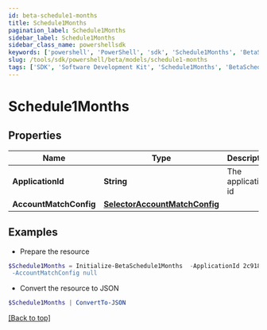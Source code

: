 ```yaml
---
id: beta-schedule1-months
title: Schedule1Months
pagination_label: Schedule1Months
sidebar_label: Schedule1Months
sidebar_class_name: powershellsdk
keywords: ['powershell', 'PowerShell', 'sdk', 'Schedule1Months', 'BetaSchedule1Months'] 
slug: /tools/sdk/powershell/beta/models/schedule1-months
tags: ['SDK', 'Software Development Kit', 'Schedule1Months', 'BetaSchedule1Months']
---
```



# Schedule1Months

## Properties

Name | Type | Description | Notes
------------ | ------------- | ------------- | -------------
**ApplicationId** | **String** | The application id | [optional] 
**AccountMatchConfig** | [**SelectorAccountMatchConfig**](selector-account-match-config) |  | [optional] 

## Examples

- Prepare the resource
```powershell
$Schedule1Months = Initialize-BetaSchedule1Months  -ApplicationId 2c91808874ff91550175097daaec161c" `
 -AccountMatchConfig null
```

- Convert the resource to JSON
```powershell
$Schedule1Months | ConvertTo-JSON
```


[[Back to top]](#) 

